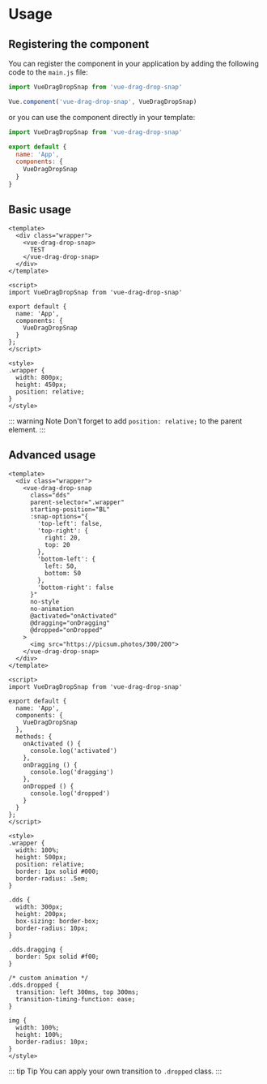 # Usage

## Registering the component

You can register the component in your application by adding the following code to the `main.js` file:

```js
import VueDragDropSnap from 'vue-drag-drop-snap'

Vue.component('vue-drag-drop-snap', VueDragDropSnap)
```

or you can use the component directly in your template:

```js
import VueDragDropSnap from 'vue-drag-drop-snap'

export default {
  name: 'App',
  components: {
    VueDragDropSnap
  }
}
```

## Basic usage

<basic-usage />

```vue
<template>
  <div class="wrapper">
    <vue-drag-drop-snap>
      TEST
    </vue-drag-drop-snap>
  </div>
</template>

<script>
import VueDragDropSnap from 'vue-drag-drop-snap'

export default {
  name: 'App',
  components: {
    VueDragDropSnap
  }
};
</script>

<style>
.wrapper {
  width: 800px;
  height: 450px;
  position: relative;
}
</style>
```

::: warning Note
  Don't forget to add `position: relative;` to the parent element.
:::

## Advanced usage

<advanced-usage />

```vue
<template>
  <div class="wrapper">
    <vue-drag-drop-snap
      class="dds"
      parent-selector=".wrapper"
      starting-position="BL"
      :snap-options="{
        'top-left': false,
        'top-right': {
          right: 20,
          top: 20
        },
        'bottom-left': {
          left: 50,
          bottom: 50
        },
        'bottom-right': false
      }"
      no-style
      no-animation
      @activated="onActivated"
      @dragging="onDragging"
      @dropped="onDropped"
    >
      <img src="https://picsum.photos/300/200">
    </vue-drag-drop-snap>
  </div>
</template>

<script>
import VueDragDropSnap from 'vue-drag-drop-snap'

export default {
  name: 'App',
  components: {
    VueDragDropSnap
  },
  methods: {
    onActivated () {
      console.log('activated')
    },
    onDragging () {
      console.log('dragging')
    },
    onDropped () {
      console.log('dropped')
    }
  }
};
</script>

<style>
.wrapper {
  width: 100%;
  height: 500px;
  position: relative;
  border: 1px solid #000;
  border-radius: .5em;
}

.dds {
  width: 300px;
  height: 200px;
  box-sizing: border-box;
  border-radius: 10px;
}

.dds.dragging {
  border: 5px solid #f00;
}

/* custom animation */
.dds.dropped {
  transition: left 300ms, top 300ms;
  transition-timing-function: ease;
}

img {
  width: 100%;
  height: 100%;
  border-radius: 10px;
}
</style>
```

::: tip Tip
  You can apply your own transition to `.dropped` class.
:::
